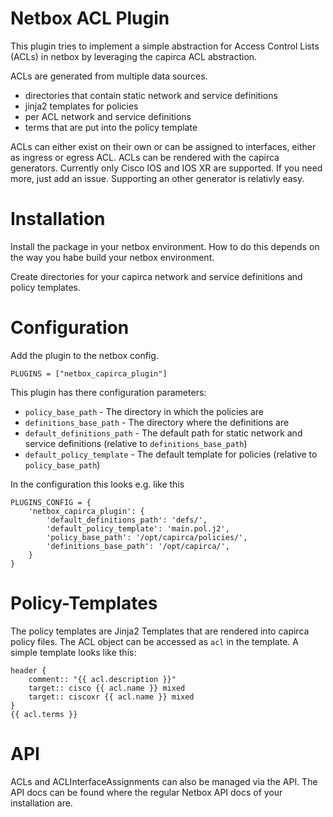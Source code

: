 # Netbox ACL Plugin

This plugin tries to implement a simple abstraction for Access Control Lists
(ACLs) in netbox by leveraging the capirca ACL abstraction.

ACLs are generated from multiple data sources.

- directories that contain static network and service definitions
- jinja2 templates for policies
- per ACL network and service definitions
- terms that are put into the policy template

ACLs can either exist on their own or can be assigned to interfaces, either as
ingress or egress ACL.
ACLs can be rendered with the capirca generators. Currently only Cisco IOS and
IOS XR are supported. If you need more, just add an issue. Supporting an other
generator is relativly easy.

# Installation

Install the package in your netbox environment. How to do this depends on
the way you habe build your netbox environment.

Create directories for your capirca network and service definitions and
policy templates.

# Configuration

Add the plugin to the netbox config.
```
PLUGINS = ["netbox_capirca_plugin"]
```

This plugin has there configuration parameters:

* `policy_base_path` - The directory in which the policies are
* `definitions_base_path` - The directory where the definitions are
* `default_definitions_path` - The default path for static network and service
  definitions (relative to `definitions_base_path`)
* `default_policy_template` - The default template for policies (relative to
  `policy_base_path`)

In the configuration this looks e.g. like this

```
PLUGINS_CONFIG = {
    'netbox_capirca_plugin': {
        'default_definitions_path': 'defs/',
        'default_policy_template': 'main.pol.j2',
        'policy_base_path': '/opt/capirca/policies/',
        'definitions_base_path': '/opt/capirca/',
    }
}
```

# Policy-Templates

The policy templates are Jinja2 Templates that are rendered into capirca policy
files.
The ACL object can be accessed as `acl` in the template.
A simple template looks like this:

```
header {
	comment:: "{{ acl.description }}"
	target:: cisco {{ acl.name }} mixed
	target:: ciscoxr {{ acl.name }} mixed
}
{{ acl.terms }}
```

# API

ACLs and ACLInterfaceAssignments can also be managed via the API. The API docs
can be found where the regular Netbox API docs of your installation are. 

